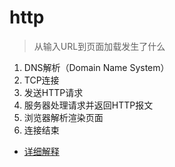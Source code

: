# http


> 从输入URL到页面加载发生了什么

1. DNS解析（Domain Name System）
2. TCP连接
3. 发送HTTP请求
4. 服务器处理请求并返回HTTP报文
5. 浏览器解析渲染页面
6. 连接结束

- [详细解释](https://segmentfault.com/a/1190000006879700)